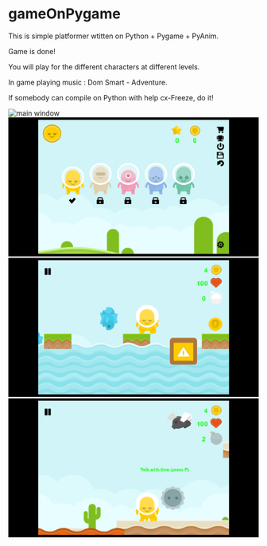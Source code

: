 # gameOnPygame
This is simple platformer wtitten on Python + Pygame + PyAnim.

Game is done!

You will play for the different characters at different levels.

In game playing music : Dom Smart - Adventure.

If somebody can compile on Python with help cx-Freeze, do it!

![main window](https://raw.github.com/Gramotei-vlad/gameOnPygame/master/Screenshots/Screenshot1.png)
![screenshot](Screenshots/Screenshot2.png)
![alt text](Screenshots/Screenshot3.png)
![alt text](screenshots/screenshot4.png)


